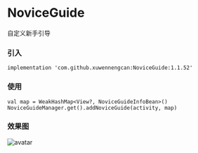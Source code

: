 # NoviceGuide
自定义新手引导
### 引入
    implementation 'com.github.xuwennengcan:NoviceGuide:1.1.52'

### 使用
    val map = WeakHashMap<View?, NoviceGuideInfoBean>()
    NoviceGuideManager.get().addNoviceGuide(activity, map)
    
### 效果图
![avatar](https://static.dingtalk.com/media/lALPDgQ9qfyYPcrNAcTNARg_280_452.png_620x10000q90g.jpg?auth_bizType=IM&auth_bizEntity=%7B%22cid%22%3A%2226993133%3A284146280%22%2C%22msgId%22%3A%22872321718988%22%7D&open_id=284146280)
   
